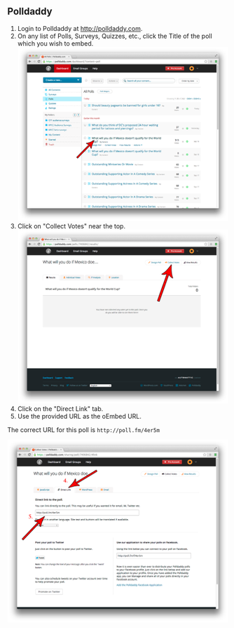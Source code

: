 ## Polldaddy

1. Login to Polldaddy at http://polldaddy.com.
2. On any list of Polls, Surveys, Quizzes, etc., click the Title of the poll which you wish to embed.  
![Polldaddy 1](images/polldaddy1.png)
3. Click on "Collect Votes" near the top.  
![Polldaddy 2](images/polldaddy2.png)
4. Click on the "Direct Link" tab.
5. Use the provided URL as the oEmbed URL.

The correct URL for this poll is `http://poll.fm/4er5m`

![Polldaddy 3](images/polldaddy3.png)
